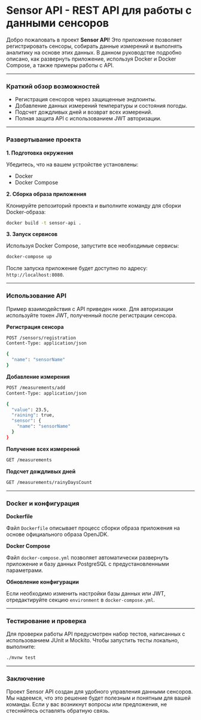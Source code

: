 # Sensor API - REST API для работы с данными сенсоров

Добро пожаловать в проект **Sensor API**! Это приложение позволяет регистрировать сенсоры, собирать данные измерений и выполнять аналитику на основе этих данных. В данном руководстве подробно описано, как развернуть приложение, используя Docker и Docker Compose, а также примеры работы с API.

---

### Краткий обзор возможностей

- Регистрация сенсоров через защищенные эндпоинты.
- Добавление данных измерений температуры и состояния погоды.
- Подсчет дождливых дней и возврат всех измерений.
- Полная защита API с использованием JWT авторизации.

---

### Развертывание проекта

**1. Подготовка окружения**

Убедитесь, что на вашем устройстве установлены:
- Docker
- Docker Compose

**2. Сборка образа приложения**

Клонируйте репозиторий проекта и выполните команду для сборки Docker-образа:
```bash
docker build -t sensor-api .
```

**3. Запуск сервисов**

Используя Docker Compose, запустите все необходимые сервисы:
```bash
docker-compose up
```
После запуска приложение будет доступно по адресу: `http://localhost:8080`.

---

### Использование API

Пример взаимодействия с API приведен ниже. Для авторизации используйте токен JWT, полученный после регистрации сенсора.

**Регистрация сенсора**
```bash
POST /sensors/registration
Content-Type: application/json

{
  "name": "sensorName"
}
```

**Добавление измерения**
```bash
POST /measurements/add
Content-Type: application/json

{
  "value": 23.5,
  "raining": true,
  "sensor": {
    "name": "sensorName"
  }
}
```

**Получение всех измерений**
```bash
GET /measurements
```

**Подсчет дождливых дней**
```bash
GET /measurements/rainyDaysCount
```

---

### Docker и конфигурация

**Dockerfile**

Файл `Dockerfile` описывает процесс сборки образа приложения на основе официального образа OpenJDK.

**Docker Compose**

Файл `docker-compose.yml` позволяет автоматически развернуть приложение и базу данных PostgreSQL с предустановленными параметрами.

**Обновление конфигурации**

Если необходимо изменить настройки базы данных или JWT, отредактируйте секцию `environment` в `docker-compose.yml`.

---

### Тестирование и проверка

Для проверки работы API предусмотрен набор тестов, написанных с использованием JUnit и Mockito. Чтобы запустить тесты локально, выполните:
```bash
./mvnw test
```

---

### Заключение

Проект Sensor API создан для удобного управления данными сенсоров. Мы надеемся, что это решение будет полезным и понятным для вашей команды. Если у вас возникнут вопросы или предложения, не стесняйтесь оставлять обратную связь.
